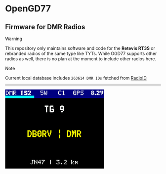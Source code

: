 # OpenGD77 
## Firmware for DMR Radios

> [!WARNING]
> This repository only maintains software and code for the **Retevis RT3S** or rebranded radios of the same type like TYTs. While OGD77 supports other radios as well, there is no plan at the moment to include other radios here.



> [!NOTE]
> Current local database includes `263614 DMR IDs` fetched from [RadioID](https://radioid.net)

---


![SG#1](docs/SG-1.png)
